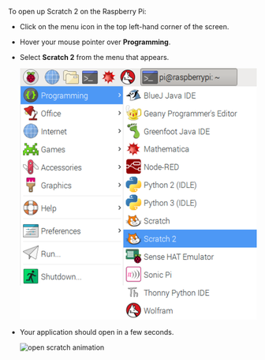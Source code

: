 To open up Scratch 2 on the Raspberry Pi:

- Click on the menu icon in the top left-hand corner of the screen.

- Hover your mouse pointer over **Programming**.

- Select **Scratch 2** from the menu that appears.

	![open scratch](images/open-scratch.png)

- Your application should open in a few seconds.

	![open scratch animation](images/open-scratch.gif)
